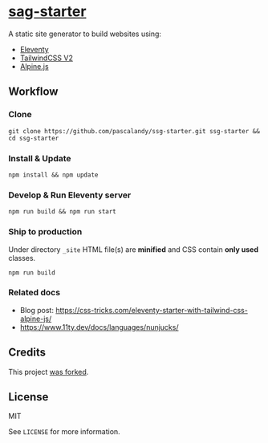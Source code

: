 # [sag-starter](https://github.com/pascalandy/ssg-starter)

A static site generator to build websites using:

- [Eleventy](https://www.11ty.dev)
- [TailwindCSS V2](https://tailwindcss.com)
- [Alpine.js](https://github.com/alpinejs/alpine)

## Workflow

### Clone

```
git clone https://github.com/pascalandy/ssg-starter.git ssg-starter && cd ssg-starter
```

### Install & Update

```
npm install && npm update
```

### Develop & Run Eleventy server

```
npm run build && npm run start
```

### Ship to production

Under directory `_site` HTML file(s) are **minified** and CSS contain **only used** classes. 

```
npm run build
```

### Related docs

- Blog post: https://css-tricks.com/eleventy-starter-with-tailwind-css-alpine-js/
- https://www.11ty.dev/docs/languages/nunjucks/

## Credits

This project [ was forked](https://github.com/gregwolanski/eleventy-tailwindcss-alpinejs-starter).

## License

MIT

See `LICENSE` for more information.
